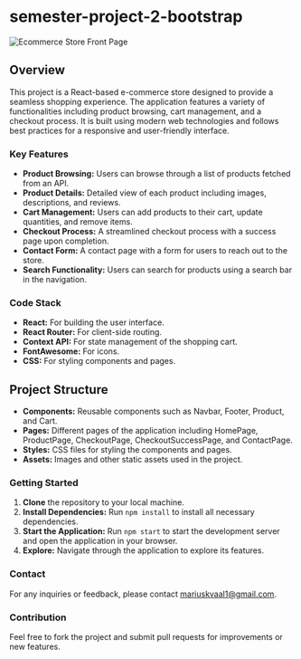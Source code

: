 # semester-project-2-bootstrap
![Ecommerce Store Front Page](../my-react-app/src/Components/Assets/image/Ecommerce-store-page.png)

## Overview
This project is a React-based e-commerce store designed to provide a seamless shopping experience. The application features a variety of functionalities including product browsing, cart management, and a checkout process. It is built using modern web technologies and follows best practices for a responsive and user-friendly interface.

### Key Features
- **Product Browsing:** Users can browse through a list of products fetched from an API.
- **Product Details:** Detailed view of each product including images, descriptions, and reviews.
- **Cart Management:** Users can add products to their cart, update quantities, and remove items.
- **Checkout Process:** A streamlined checkout process with a success page upon completion.
- **Contact Form:** A contact page with a form for users to reach out to the store.
- **Search Functionality:** Users can search for products using a search bar in the navigation.

### Code Stack
- **React:** For building the user interface.
- **React Router:** For client-side routing.
- **Context API:** For state management of the shopping cart.
- **FontAwesome:** For icons.
- **CSS:** For styling components and pages.

## Project Structure
- **Components:** Reusable components such as Navbar, Footer, Product, and Cart.
- **Pages:** Different pages of the application including HomePage, ProductPage, CheckoutPage, CheckoutSuccessPage, and ContactPage.
- **Styles:** CSS files for styling the components and pages.
- **Assets:** Images and other static assets used in the project.

### Getting Started
1. **Clone** the repository to your local machine.
2. **Install Dependencies:** Run `npm install` to install all necessary dependencies.
3. **Start the Application:** Run `npm start` to start the development server and open the application in your browser.
4. **Explore:** Navigate through the application to explore its features.

### Contact
For any inquiries or feedback, please contact mariuskvaal1@gmail.com.

### Contribution
Feel free to fork the project and submit pull requests for improvements or new features.
